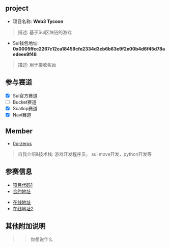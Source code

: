 ## project
- 项目名称: **Web3 Tycoon**
> 描述: 基于Sui区块链的游戏
- Sui钱包地址: **0x0005ffcc2267c12ca18459cfe2334d3cb6b63e9f2e00b4d6f45d78aedeee9f48**
> 描述: 用于接收奖励

## 参与赛道
- [x] Sui官方赛道
- [ ] Bucket赛道
- [x] Scallop赛道
- [x] Navi赛道

## Member
- [0x-zeros](https://github.com/0x-zeros)
> 自我介绍&技术栈: 游戏开发程序员， sui move开发，python开发等

## 参赛信息
- [项目代码1](https://github.com/0x-zeros/web3-tycoon)
- [合约地址]( https://suivision.xyz/package/0xb40c31c9227c35f5d9010f94404a46d44233e8249402b06b0779f8cc8b1aec1b)

<!-- - [PPT]() -->
- [在线地址](https://www.web3tycoon.com/)
- [在线地址2](https://web3tycoon.wal.app/)

## 其他附加说明
>> 你想说什么
